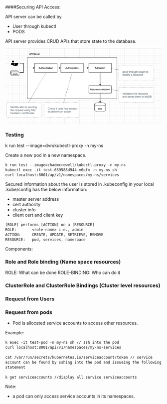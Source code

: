 ###

####Securing API Access:

API server can be called by 
- User through kubectl
- PODS

API server provides CRUD APIs that store state to the database. 

![](.readme_images/1b44ebcd.png)

### Testing
k run test --image=dvn/kubectl-proxy -n my-ns


Create a new pod in a new namespace. 

```shell script
k run test --image=chadmcrowell/kubectl-proxy -n my-ns
kubectl exec -it test-659588d944-m6qfm -n my-ns sh
curl localhost:8001/ap/v1/namespaces/my-ns/services
```

Secured information about the user is stored in .kubeconfig in your local
.kube/config has the below information:
- master server address
- cert authority
- cluster info
- client cert and client key

```text
[ROLE] performs [ACTION] on a [RESOURCE]
ROLE:       <role-name> i.e., admin
ACTION:     CREATE, UPDATE, RETRIEVE, REMOVE
RESOURCE:   pod, services, namespace
```

Components:
### Role and Role binding (Name space resources)
ROLE: What can be done
ROLE-BINDING: Who can do it

### ClusterRole and ClusterRole Bindings (Cluster level resources)

### Request from Users

### Request from pods
- Pod is allocated service accounts to access other resources.

Example:
```shell script
k exec -it test-pod -n my-ns sh // ssh into the pod
curl localhost:8001/api/v1/namespaces/my-ns-services

cat /var/run/secrets/kubernetes.io/serviceaccount/token // service account can be found by sshing into the pod and issueing the following statement

k get serviceaccounts //display all service serviceaccounts

```

Note:
- a pod can only access service accounts in its namespaces.



